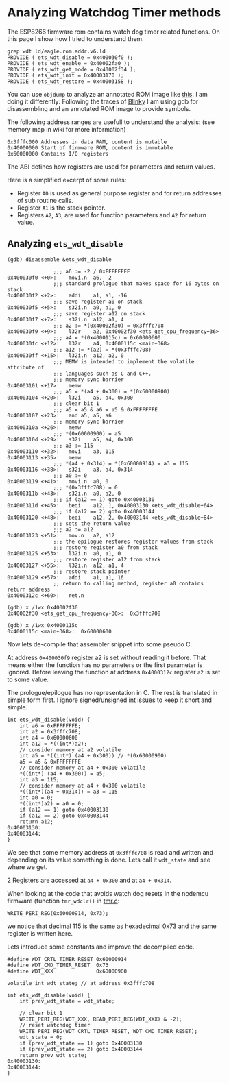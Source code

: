 # Analyzing Watchdog Timer methods

The ESP8266 firmware rom contains watch dog timer related functions. 
On this page I show how I tried to understand them.

    grep wdt ld/eagle.rom.addr.v6.ld 
    PROVIDE ( ets_wdt_disable = 0x400030f0 );
    PROVIDE ( ets_wdt_enable = 0x40002fa0 );
    PROVIDE ( ets_wdt_get_mode = 0x40002f34 );
    PROVIDE ( ets_wdt_init = 0x40003170 );
    PROVIDE ( ets_wdt_restore = 0x40003158 );

You can use `objdump` to analyze an annotated ROM image like [this](https://github.com/jcmvbkbc/esp-elf-rom). 
I am doing it differently: Following the traces of [Blinky](https://github.com/cal101/cal_gdbstub/blob/master/BlinkyTale1.md) I am using gdb for disassembling and an annotated ROM image to provide symbols.

The following address ranges are usefull to understand the analysis: (see memory map in wiki for more information)

    0x3fffc000 Addresses in data RAM, content is mutable
    0x40000000 Start of firmware ROM, content is immutable
    0x60000000 Contains I/O registers

The ABI defines how registers are used for parameters and return values.

Here is a simplified excerpt of some rules:

* Register `A0` is used as general purpose register and for return addresses of sub routine calls.
* Register `A1` is the stack pointer.
* Registers `A2`, `A3`, are used for function parameters and `A2` for return value.

## Analyzing `ets_wdt_disable`

    (gdb) disassemble &ets_wdt_disable

                   ;;; a6 := -2 / 0xFFFFFFFE
    0x400030f0 <+0>:	movi.n	a6, -2
                   ;;; standard prologue that makes space for 16 bytes on stack
    0x400030f2 <+2>:	addi	a1, a1, -16
                   ;;; save register a0 on stack
    0x400030f5 <+5>:	s32i.n	a0, a1, 0
                   ;;; save register a12 on stack
    0x400030f7 <+7>:	s32i.n	a12, a1, 4
                   ;;; a2 := *(0x40002f30) = 0x3fffc708
    0x400030f9 <+9>:	l32r	a2, 0x40002f30 <ets_get_cpu_frequency+36>
                   ;;; a4 = *(0x4000115c) = 0x60000600
    0x400030fc <+12>:	l32r	a4, 0x4000115c <main+368>
                   ;;; a12 := *(a2) = *(0x3fffc708)
    0x400030ff <+15>:	l32i.n	a12, a2, 0
                   ;;; MEMW is intended to implement the volatile attribute of 
                   ;;; languages such as C and C++.
                   ;;; memory sync barrier
    0x40003101 <+17>:	memw
                   ;;; a5 = *(a4 + 0x300) = *(0x60000900)
    0x40003104 <+20>:	l32i	a5, a4, 0x300
                   ;;; clear bit 1
                   ;;; a5 = a5 & a6 = a5 & 0xFFFFFFFE
    0x40003107 <+23>:	and	a5, a5, a6
                   ;;; memory sync barrier
    0x4000310a <+26>:	memw
                   ;;; *(0x60000900) = a5
    0x4000310d <+29>:	s32i	a5, a4, 0x300
                   ;;; a3 := 115
    0x40003110 <+32>:	movi	a3, 115
    0x40003113 <+35>:	memw
                   ;;; *(a4 + 0x314) = *(0x60000914) = a3 = 115
    0x40003116 <+38>:	s32i	a3, a4, 0x314
                   ;;; a0 := 0
    0x40003119 <+41>:	movi.n	a0, 0
                   ;;; *(0x3fffc708) = 0
    0x4000311b <+43>:	s32i.n	a0, a2, 0
                   ;;; if (a12 == 1) goto 0x40003130
    0x4000311d <+45>:	beqi	a12, 1, 0x40003130 <ets_wdt_disable+64>
                   ;;; if (a12 == 2) goto 0x40003144
    0x40003120 <+48>:	beqi	a12, 2, 0x40003144 <ets_wdt_disable+84>
                   ;;; sets the return value
                   ;;; a2 := a12
    0x40003123 <+51>:	mov.n	a2, a12
                   ;;; the epilogue restores register values from stack
                   ;;; restore register a0 from stack
    0x40003125 <+53>:	l32i.n	a0, a1, 0
                   ;;; restore register a12 from stack
    0x40003127 <+55>:	l32i.n	a12, a1, 4
                   ;;; restore stack pointer 
    0x40003129 <+57>:	addi	a1, a1, 16
                   ;; return to calling method, register a0 contains return address
    0x4000312c <+60>:	ret.n

    (gdb) x /1wx 0x40002f30
    0x40002f30 <ets_get_cpu_frequency+36>:	0x3fffc708

    (gdb) x /1wx 0x4000115c
    0x4000115c <main+368>:	0x60000600

Now lets de-compile that assembler snippet into some pseudo C.

At address `0x400030f9` register a2 is set without reading it before. That means either the function has no parameters
or the first parameter is ignored. Before leaving the function at address `0x4000312c` register `a2` is set to some value.

The prologue/epilogue has no representation in C. The rest is translated in simple form first.
I ignore signed/unsigned int issues to keep it short and simple.

    int ets_wdt_disable(void) {
        int a6 = 0xFFFFFFFE;
        int a2 = 0x3fffc708;
        int a4 = 0x60000600
        int a12 = *((int*)a2);
        // consider memory at a2 volatile
        int a5 = *((int*) (a4 + 0x300)) // *(0x60000900)
        a5 = a5 & 0xFFFFFFFE
        // consider memory at a4 + 0x300 volatile
        *((int*) (a4 + 0x300)) = a5;
        int a3 = 115;
        // consider memory at a4 + 0x300 volatile
        *((int*)(a4 + 0x314)) = a3 = 115
        int a0 = 0;
        *((int*)a2) = a0 = 0;
        if (a12 == 1) goto 0x40003130
        if (a12 == 2) goto 0x40003144
        return a12;
    0x40003130:
    0x40003144:
    }

We see that some memory address at `0x3fffc708` is read and written and depending on its value something is done. Lets call it `wdt_state` and see where we get.

2 Registers are accessed at `a4 + 0x300` and at `a4 + 0x314`.

When looking at the code that avoids watch dog resets in the nodemcu firmware (function `tmr_wdclr()` in [tmr.c](https://github.com/nodemcu/nodemcu-firmware/blob/dceed526c90aaa63a4ec2aaf11d8ce313f40c6ff/app/modules/tmr.c):

    WRITE_PERI_REG(0x60000914, 0x73);

we notice that decimal 115 is the same as hexadecimal 0x73 and the same register is written here.

Lets introduce some constants and improve the decompiled code.

    #define WDT_CRTL_TIMER_RESET 0x60000914
    #define WDT_CMD_TIMER_RESET  0x73
    #define WDT_XXX              0x60000900

    volatile int wdt_state; // at address 0x3fffc708

    int ets_wdt_disable(void) {
        int prev_wdt_state = wdt_state;

        // clear bit 1
        WRITE_PERI_REG(WDT_XXX, READ_PERI_REG(WDT_XXX) & -2);
        // reset watchdog timer
        WRITE_PERI_REG(WDT_CRTL_TIMER_RESET, WDT_CMD_TIMER_RESET);
        wdt_state = 0;
        if (prev_wdt_state == 1) goto 0x40003130
        if (prev_wdt_state == 2) goto 0x40003144
        return prev_wdt_state;
    0x40003130:
    0x40003144:
    }
